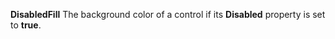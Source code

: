 **DisabledFill** The background color of a control if its **Disabled** property is set to **true**.
